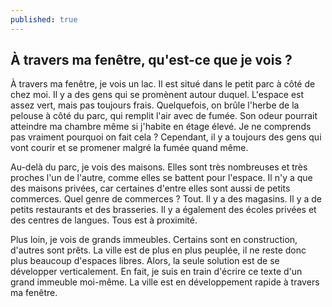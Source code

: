 ```yaml
---
published: true
---
```

## À travers ma fenêtre, qu'est-ce que je vois ?

À travers ma fenêtre, je vois un lac. Il est situé dans le petit parc à côté de chez moi. Il y a des gens qui se promènent autour duquel. L'espace est assez vert, mais pas toujours frais. Quelquefois, on brûle l'herbe de la pelouse à côté du parc, qui remplit l'air avec de fumée. Son odeur pourrait atteindre ma chambre même si j'habite en étage élevé. Je ne comprends pas vraiment pourquoi on fait cela ? Cependant, il y a toujours des gens qui vont courir et se promener malgré la fumée quand même.

Au-delà du parc, je vois des maisons. Elles sont très nombreuses et très proches l'un de l'autre, comme elles se battent pour l'espace. Il n'y a que des maisons privées, car certaines d'entre elles sont aussi de petits commerces. Quel genre de commerces ? Tout. Il y a des magasins. Il y a de petits restaurants et des brasseries. Il y a également des écoles privées et des centres de langues. Tous est à proximité.

Plus loin, je vois de grands immeubles. Certains sont en construction, d'autres sont prêts. La ville est de plus en plus peuplée, il ne reste donc plus beaucoup d'espaces libres. Alors, la seule solution est de se développer verticalement. En fait, je suis en train d'écrire ce texte d'un grand immeuble moi-même. La ville est en développement rapide à travers ma fenêtre.
